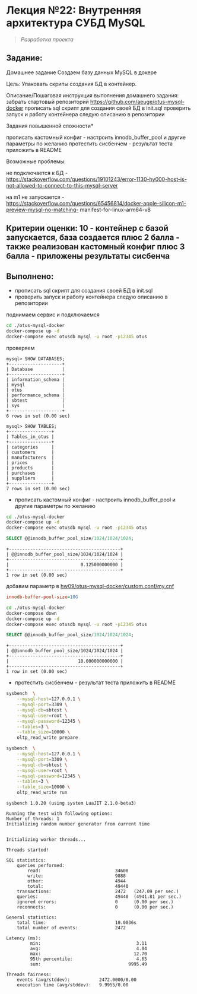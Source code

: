 # **Лекция №22: Внутренняя архитектура СУБД MySQL**
> _Разработка проекта_

## **Задание:**
Домашнее задание
Создаем базу данных MySQL в докере

Цель:
Упаковать скрипы создания БД в контейнер.


Описание/Пошаговая инструкция выполнения домашнего задания:
забрать стартовый репозиторий https://github.com/aeuge/otus-mysql-docker
прописать sql скрипт для создания своей БД в init.sql
проверить запуск и работу контейнера следую описанию в репозитории

Задания повышенной сложности*

прописать кастомный конфиг - настроить innodb_buffer_pool и другие параметры по желанию
протестить сисбенчем - результат теста приложить в README

Возможные проблемы:

не подключается к БД - https://stackoverflow.com/questions/19101243/error-1130-hy000-host-is-not-allowed-to-connect-to-this-mysql-server

на m1 не запускается - https://stackoverflow.com/questions/65456814/docker-apple-silicon-m1-preview-mysql-no-matching-
manifest-for-linux-arm64-v8

Критерии оценки:
10 - контейнер с базой запускается, база создается
плюс 2 балла - также реализован кастомный конфиг
плюс 3 балла - приложены результаты сисбенча
---

## **Выполнено:**

- прописать sql скрипт для создания своей БД в init.sql
- проверить запуск и работу контейнера следую описанию в репозитории

поднимаем сервис и подключаемся
~~~bash
cd ./otus-mysql-docker
docker-compose up -d
docker-compose exec otusdb mysql -u root -p12345 otus
~~~

проверяем
~~~console
mysql> SHOW DATABASES;
+--------------------+
| Database           |
+--------------------+
| information_schema |
| mysql              |
| otus               |
| performance_schema |
| sbtest             |
| sys                |
+--------------------+
6 rows in set (0.00 sec)

mysql> SHOW TABLES;
+----------------+
| Tables_in_otus |
+----------------+
| categories     |
| customers      |
| manufacturers  |
| prices         |
| products       |
| purchases      |
| suppliers      |
+----------------+
7 rows in set (0.00 sec)
~~~

- прописать кастомный конфиг - настроить innodb_buffer_pool и другие параметры по желанию
```bash
cd ./otus-mysql-docker
docker-compose up -d
docker-compose exec otusdb mysql -u root -p12345 otus
```
~~~sql
SELECT @@innodb_buffer_pool_size/1024/1024/1024;
~~~
~~~console
+------------------------------------------+
| @@innodb_buffer_pool_size/1024/1024/1024 |
+------------------------------------------+
|                           0.125000000000 |
+------------------------------------------+
1 row in set (0.00 sec)
~~~
добавим параметр в [hw09/otus-mysql-docker/custom.conf/my.cnf](hw09/otus-mysql-docker/custom.conf/my.cnf)

~~~ini
innodb-buffer-pool-size=10G
~~~

~~~bash
cd ./otus-mysql-docker
docker-compose down
docker-compose up -d
docker-compose exec otusdb mysql -u root -p12345 otus
~~~

~~~sql
SELECT @@innodb_buffer_pool_size/1024/1024/1024;
~~~

~~~console
+------------------------------------------+
| @@innodb_buffer_pool_size/1024/1024/1024 |
+------------------------------------------+
|                          10.000000000000 |
+------------------------------------------+
1 row in set (0.00 sec)
~~~


- протестить сисбенчем - результат теста приложить в README
```bash
sysbench  \
    --mysql-host=127.0.0.1 \
    --mysql-port=3309 \
    --mysql-db=sbtest \
    --mysql-user=root \
    --mysql-password=12345 \
    --tables=3 \
    --table_size=10000 \
    oltp_read_write prepare
```
```bash
sysbench  \
    --mysql-host=127.0.0.1 \
    --mysql-port=3309 \
    --mysql-db=sbtest \
    --mysql-user=root \
    --mysql-password=12345 \
    --tables=3 \
    --table_size=10000 \
    oltp_read_write run
```

```console
sysbench 1.0.20 (using system LuaJIT 2.1.0-beta3)

Running the test with following options:
Number of threads: 1
Initializing random number generator from current time


Initializing worker threads...

Threads started!

SQL statistics:
    queries performed:
        read:                            34608
        write:                           9888
        other:                           4944
        total:                           49440
    transactions:                        2472   (247.09 per sec.)
    queries:                             49440  (4941.81 per sec.)
    ignored errors:                      0      (0.00 per sec.)
    reconnects:                          0      (0.00 per sec.)

General statistics:
    total time:                          10.0036s
    total number of events:              2472

Latency (ms):
         min:                                    3.11
         avg:                                    4.04
         max:                                   12.70
         95th percentile:                        4.65
         sum:                                 9995.49

Threads fairness:
    events (avg/stddev):           2472.0000/0.00
    execution time (avg/stddev):   9.9955/0.00

```